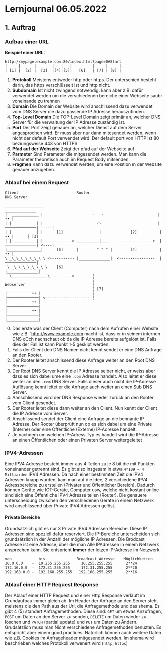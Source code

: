 # Lernjournal 06.05.2022

## 1. Auftrag
### Aufbau einer URL
**Beispiel einer URL:**
```
http://mypage.example.com:80/index.html?page=0#Start
|     |      |       |   |   |         |     |     |
| [1] |  [2] |  [3]  |[4]|[5]|   [6]   | [7] | [8] |

```
1. **Protokoll** Meistens entweder http oder https. Der unterschied besteht darin, das https verschlüsselt ist und http nicht. 
2. **Subdomain** Ist nicht zwingend notwendig. kann aber z.B. dafür verwendet werden um die verschiedenen bereiche einer Webseite saubr voneinande zu trennen
3. **Domain** Die Domain der Website wird anschlissend dazu verwendet vom DNS Server die dazu passende IP Adresse herauszufinden.
4. **Top-Level Domain** Die TOP-Level Domain zeigt primär an, welcher DNS Server für die verwaltung der IP Adresse zuständig ist.
5. **Port** Der Port zeigt genauer an, welcher Dienst auf dem Server angesprochen wird. Er muss aber nur dann mitesendet werden, wenn nicht der default Port verwendet wird. Der default port von HTTP ist 80 beziungsweise 443 von HTTPS.
6. **Pfad auf der Webseite**  Zeigt der pfad auf der Webseite auf
7. **Parmeter** Sind Parameter die mitgesendet werden. Man kann die Parameter theoretisch auch im Request Body mitsenden.
8. **Fragmen** Kann dazu verwendet werden, um eine Position in der Website genauer anzugeben.

### Ablauf bei einem Request
```
Client                          Router                                DNS Server

_________________                                                     ______________
|  ____________ |                      ◜   ◝                        |           •• |
| |           | |                        ◜◝                         |──────────────| -----┆
| |           | |      [1]                |             [2]          |           •• |      ┆ [3]
| |___________| |   ----------> __________|____  ----------------->  |──────────────| <----┆
|_______________|      [5]      |        ° ° ° |        [4]          |           •• |
\ _\_\_\_\_\_\_\ \ <----------- |______________|  <----------------  |──────────────|
 \ _\_\_\_\_\_\_\ \    [6]                                           |______________|
  \________________\ --------->        ┆
                                       ┆
Webserver                              ┆
_______________                        ┆ [7]
|           •• |                       ┆
|──────────────| <-------------------- ┆
|           •• |
|──────────────|
|           •• |
|──────────────|
|______________|
```
0. Das erste was der Client (Computer) nach dem Aufrufen einer Website wie z.B. `http://www.example.com macht ist, dass er in seinem internen DNS cCch nachschaut ob da die IP Adresse bereits aufgelöst ist. Falls dies der Fall ist kann Punkt 1-5 geskipt werden.
1. Falls der Client den DNS Namen nicht kennt sendet er eine DNS Anfrage an den Rooter.
2. Der Rooter leitet anschlissend diese Anfrage weiter an den Root DNS Server
3. Der Root DNS Server kennt die IP Adresse selber nicht, er weiss aber dass es sich dabei ume eine `.com` Adresse handelt. Also leitet er diese weiter an den `.com` DNS Server. Falls dieser auch nicht die IP-Adresse Auflösung kennt leitet er die Anfrage auch weiter an einen Sub DNS Server. 
4. Aanschlissend wird der DNS Response wieder zurück an den Rooter vom Client gesendet.
5. Der Rooter leitet diese dann weiter an den Client. Nun kennt der Client die IP Adresse vom Server.
6. Anschlissend sendet der Client eine Anfrage an die bennante IP Adresse. Der Rooter überprüft nun ob es sich dabei um eine Private (Interne) oder eine Öffentliche (Externe) IP-Adresse handelt.
7. Je nachdem um welchen IP-Adress Typ es handelt wird die IP-Adresse an einen Öffentlichen oder einen Privaten Server weitergeleitet
### IPV4-Adressen
Eine IPV4 Adresse besteht immer aus 4 Teilen zu je 8 bit die mit Punkten voneinander getrennt sind. Es gibt also insgesam in etwa `4*109 = 4 Milliarden` IPV4 Adressen. Da nach einer bestimmten Zeit die IPV4 Adressen knapp wurden, kam man auf die Idee, 2 verschiedene IPV4 Adressbereiche zu erstellen (Privater und Öffentlicher Bereich). Dadurch können Geräte wie IOT-Geräte, Computer usw, welche nicht kostant online sind sich eine Öffentliche IPV4 Adresse teilen (Router). Die genauere unterscheidung zwischen den verschiedenen Geräte in einem Netzwerk wird anschlissend über Private IPV4 Adressen gelöst.
#### Private Bereiche
Grundsätzlich gibt es nur 3 Private IPV4 Adressen Bereiche. Diese IP Adressen sind speziell dafür reserviert. Die IP-Bereiche unterscheiden sich grundsätzlich in der Anzahl der mögliche IP Adressen. Die Brodcast Adresse ist eine Adresse, über die man Alle IPAdressen in einem Netzwerk ansprechen kann. Sie entspricht **Immer** der letzen IP-Adresse im Netzwerk.
```
von            bis              Broadcast Adresse    Möglichkeiten
10.0.0.0    -  10.255.255.255	  10.255.255.255      2**24
172.16.0.0  -  172.31.255.255	  172.31.255.255      2**20
192.168.0.0 -  192.168.255.255	 192.168.255.255      2**16
```
### Ablauf einer HTTP Request Response
Der Ablauf einer HTTP Request und einer Http Response verläuft im Grundaufbau immer gleich ab. Im Header der Anfrage an den Server steht meistens die den Path aus der Url, die Anfragemethode und das shema. Es gibt 4 (5) standert Anfragemethoden. Diese sind: `GET` um etwas Anzufragen, `POST` um Daten an den Server zu senden, `DELETE` um Daten wieder zu löschen und  `PATCH` (partial update) und `PUT` um Daten zu Ändern. Grudsätzlich muss man Nicht verschiedene Anfragemethoden benuzten. Es entspricht aber einem good practices. Natürlich können auch weitere Daten wie z.B. Cookies im Anfrageheader mitgesendet werden. Im shema wird beschrieben welches Protokoll verwenert wird (`http`, `https`)<br/>


